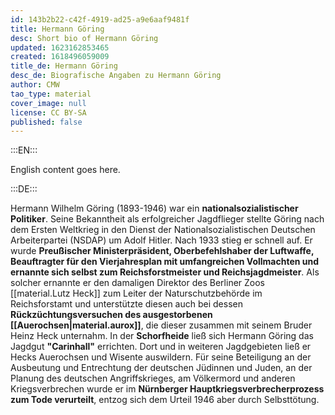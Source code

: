 ```yaml
---
id: 143b2b22-c42f-4919-ad25-a9e6aaf9481f
title: Hermann Göring
desc: Short bio of Hermann Göring
updated: 1623162853465
created: 1618496059009
title_de: Hermann Göring
desc_de: Biografische Angaben zu Hermann Göring
author: CMW
tao_type: material
cover_image: null
license: CC BY-SA
published: false
---
```


:::EN:::

English content goes here.

:::DE:::

Hermann Wilhelm Göring (1893-1946) war ein **nationalsozialistischer Politiker**. Seine Bekanntheit als erfolgreicher Jagdflieger stellte Göring nach dem Ersten Weltkrieg in den Dienst der Nationalsozialistischen Deutschen Arbeiterpartei (NSDAP) um Adolf Hitler. Nach 1933 stieg er schnell auf. Er wurde **Preußischer Ministerpräsident, Oberbefehlshaber der Luftwaffe, Beauftragter für den Vierjahresplan mit umfangreichen Vollmachten und ernannte sich selbst zum Reichsforstmeister und Reichsjagdmeister**.  Als solcher ernannte er den damaligen Direktor des Berliner Zoos [[material.Lutz Heck]] zum Leiter der Naturschutzbehörde im Reichsforstamt und unterstützte diesen auch bei dessen **Rückzüchtungsversuchen des ausgestorbenen [[Auerochsen|material.aurox]]**, die dieser zusammen mit seinem Bruder Heinz Heck unternahm. In der **Schorfheide** ließ sich Hermann Göring das Jagdgut **"Carinhall"** errichten. Dort und in weiteren Jagdgebieten ließ er Hecks Auerochsen und Wisente auswildern.
Für seine Beteiligung an der Ausbeutung und Entrechtung der deutschen Jüdinnen und Juden, an der Planung des deutschen Angriffskrieges, am Völkermord und anderen Kriegsverbrechen wurde er im **Nürnberger Hauptkriegsverbrecherprozess zum Tode verurteilt**, entzog sich dem Urteil 1946 aber durch Selbsttötung.
